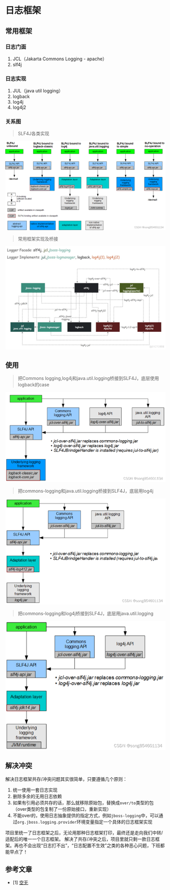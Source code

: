 # 日志框架

## 常用框架

### 日志门面
1. JCL（Jakarta Commons Logging - apache）
2. slf4j

### 日志实现
1. JUL（java util logging）
2. logback
3. log4j
4. log4j2

### 关系图

>SLF4J各类实现

![SLF4J各类实现](../image/slf4j.png)

>常用框架实现及桥接

![常用框架](../image/log_frame.png)

## 使用

>把Commons logging,log4j和java.util.logging桥接到SLF4J，底层使用logback的case

![title](../image/logback.png)

>把commons-logging和java.util.logging桥接到SLF4J，底层用log4j

![title](../image/log4j.png)

>把commons-logging和log4j桥接到SLF4J，底层用java.util.logging

![title](../image/jul.png)


## 解决冲突
解决日志框架共存/冲突问题其实很简单，只要遵循几个原则： 
1. 统一使用一套日志实现 
2. 删除多余的无用日志依赖 
3. 如果有引用必须共存的话，那么就移除原始包，替换成`over/to`类型的包（over类型的包复制了一份原始接口，重新实现） 
4. 不能over的，使用日志抽象提供的指定方式，例如`jboss-logging`中，可以通过`org.jboss.logging.provider`环境变量指定一个具体的日志框架实现   

项目里统一了日志框架之后，无论用那种日志框架打印，最终还是走向我们中转/适配后的唯一一个日志框架。 
解决了共存/冲突之后，项目里就只剩一款日志框架。再也不会出现“日志打不出”，“日志配置不生效”之类的各种恶心问题，下班都能早点了！

## 参考文章
- [1] [空无](https://juejin.cn/post/6945220055399399455)
